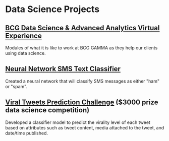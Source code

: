 # Data Science Projects

## [BCG Data Science & Advanced Analytics Virtual Experience](https://www.theforage.com/virtual-internships/Tcz8gTtprzAS4xSoK?ref=sdTWCZYMLpp9k5w7g)
Modules of what it is like to work at BCG GAMMA as they help our clients using data science.

## [Neural Network SMS Text Classifier](https://github.com/shpatrickguo/datascience-projects/tree/main/Neural%20Network%20SMS%20Text%20Classifier)
Created a neural network that will classify SMS messages as either "ham" or "spam".

## [Viral Tweets Prediction Challenge](https://github.com/shpatrickguo/bitgrit/tree/main/Viral%20Tweets%20Prediction%20Challenge) ($3000 prize data science competition)
Developed a classifier model to predict the virality level of each tweet based on attributes such as tweet content, media attached to the tweet, and date/time published.
